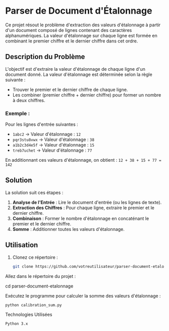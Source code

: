 # Parser de Document d'Étalonnage

Ce projet résout le problème d'extraction des valeurs d'étalonnage à partir d'un document composé de lignes contenant des caractères alphanumériques. La valeur d'étalonnage sur chaque ligne est formée en combinant le premier chiffre et le dernier chiffre dans cet ordre.

## Description du Problème

L'objectif est d'extraire la valeur d'étalonnage de chaque ligne d'un document donné. La valeur d'étalonnage est déterminée selon la règle suivante :

- Trouver le premier et le dernier chiffre de chaque ligne.
- Les combiner (premier chiffre + dernier chiffre) pour former un nombre à deux chiffres.

### Exemple :

Pour les lignes d'entrée suivantes :

- `1abc2` → Valeur d'étalonnage : `12`
- `pqr3stu8vwx` → Valeur d'étalonnage : `38`
- `a1b2c3d4e5f` → Valeur d'étalonnage : `15`
- `treb7uchet` → Valeur d'étalonnage : `77`

En additionnant ces valeurs d'étalonnage, on obtient : `12 + 38 + 15 + 77 = 142`

## Solution

La solution suit ces étapes :

1. **Analyse de l'Entrée** : Lire le document d'entrée (ou les lignes de texte).
2. **Extraction des Chiffres** : Pour chaque ligne, extraire le premier et le dernier chiffre.
3. **Combinaison** : Former le nombre d'étalonnage en concaténant le premier et le dernier chiffre.
4. **Somme** : Additionner toutes les valeurs d'étalonnage.

## Utilisation

1. Clonez ce répertoire :

   ```bash
   git clone https://github.com/votreutilisateur/parser-document-etalonnage.git

Allez dans le répertoire du projet :

cd parser-document-etalonnage

Exécutez le programme pour calculer la somme des valeurs d'étalonnage :

    python calibration_sum.py

Technologies Utilisées

    Python 3.x
